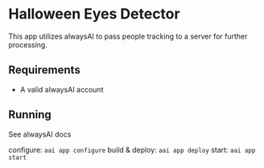 # Halloween Eyes Detector
This app utilizes alwaysAI to pass people tracking to a server for further processing.

## Requirements
- A valid alwaysAI account

## Running
See alwaysAI docs

configure: `aai app configure`
build & deploy: `aai app deploy`
start: `aai app start`